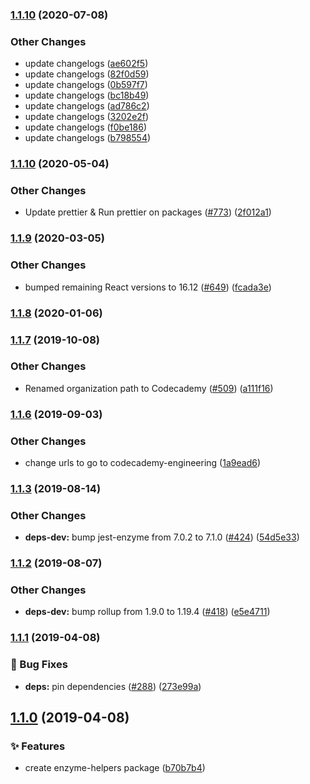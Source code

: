 ### [1.1.10](https://github.com/Codecademy/client-modules/compare/@codecademy/enzyme-helpers@1.1.10...@codecademy/enzyme-helpers@1.1.10) (2020-07-08)


### Other Changes

* update changelogs ([ae602f5](https://github.com/Codecademy/client-modules/commit/ae602f5cf95c4c3a581006117748a319ed57d440))
* update changelogs ([82f0d59](https://github.com/Codecademy/client-modules/commit/82f0d591869858460401bc2231e59109aa4c3743))
* update changelogs ([0b597f7](https://github.com/Codecademy/client-modules/commit/0b597f7bc95a9092014cbc15f99bcbe836325b54))
* update changelogs ([bc18b49](https://github.com/Codecademy/client-modules/commit/bc18b49273aeac57bdda867def044690320db8ad))
* update changelogs ([ad786c2](https://github.com/Codecademy/client-modules/commit/ad786c213959a451796869860d68bcd3768cf8e5))
* update changelogs ([3202e2f](https://github.com/Codecademy/client-modules/commit/3202e2f686a9ea384d7b0c01d8e7b6ef52c03529))
* update changelogs ([f0be186](https://github.com/Codecademy/client-modules/commit/f0be186f93bf87de37e2b497b4cbd37ca1590358))
* update changelogs ([b798554](https://github.com/Codecademy/client-modules/commit/b7985549d0c961150177a56cea7c02dd568bc1e5))

### [1.1.10](https://github.com/Codecademy/client-modules/compare/@codecademy/enzyme-helpers@1.1.9...@codecademy/enzyme-helpers@1.1.10) (2020-05-04)


### Other Changes

* Update prettier & Run prettier on packages ([#773](https://github.com/Codecademy/client-modules/issues/773)) ([2f012a1](https://github.com/Codecademy/client-modules/commit/2f012a122a6ff75b58274cf6060087d5b86d4200))

### [1.1.9](https://github.com/Codecademy/client-modules/compare/@codecademy/enzyme-helpers@1.1.8...@codecademy/enzyme-helpers@1.1.9) (2020-03-05)


### Other Changes

* bumped remaining React versions to 16.12 ([#649](https://github.com/Codecademy/client-modules/issues/649)) ([fcada3e](https://github.com/Codecademy/client-modules/commit/fcada3ea2a4b67de98b1e3d0f422166882621131))

### [1.1.8](https://github.com/Codecademy/client-modules/compare/@codecademy/enzyme-helpers@1.1.7...@codecademy/enzyme-helpers@1.1.8) (2020-01-06)

### [1.1.7](https://github.com/Codecademy/client-modules/compare/@codecademy/enzyme-helpers@1.1.6...@codecademy/enzyme-helpers@1.1.7) (2019-10-08)


### Other Changes

* Renamed organization path to Codecademy ([#509](https://github.com/Codecademy/client-modules/issues/509)) ([a111f16](https://github.com/Codecademy/client-modules/commit/a111f166629a7a15b957e9eded87fedfeb9736f1))

### [1.1.6](https://github.com/Codecademy/client-modules/compare/@codecademy/enzyme-helpers@1.1.3...@codecademy/enzyme-helpers@1.1.6) (2019-09-03)


### Other Changes

* change urls to go to codecademy-engineering ([1a9ead6](https://github.com/Codecademy/client-modules/commit/1a9ead6aaff2e0ad6af39f64ecb87b5dd510991b))

### [1.1.3](https://github.com/Codecademy/client-modules/compare/@codecademy/enzyme-helpers@1.1.2...@codecademy/enzyme-helpers@1.1.3) (2019-08-14)


### Other Changes

* **deps-dev:** bump jest-enzyme from 7.0.2 to 7.1.0 ([#424](https://github.com/Codecademy/client-modules/issues/424)) ([54d5e33](https://github.com/Codecademy/client-modules/commit/54d5e3383f3b829bd76c3832070c031671488105))

### [1.1.2](https://github.com/Codecademy/client-modules/compare/@codecademy/enzyme-helpers@1.1.1...@codecademy/enzyme-helpers@1.1.2) (2019-08-07)


### Other Changes

* **deps-dev:** bump rollup from 1.9.0 to 1.19.4 ([#418](https://github.com/Codecademy/client-modules/issues/418)) ([e5e4711](https://github.com/Codecademy/client-modules/commit/e5e4711e4c06b2262a33d2f8fd923a234ccf2678))

### [1.1.1](https://github.com/Codecademy/client-modules/compare/@codecademy/enzyme-helpers@1.1.0...@codecademy/enzyme-helpers@1.1.1) (2019-04-08)


### 🐛 Bug Fixes

* **deps:** pin dependencies ([#288](https://github.com/Codecademy/client-modules/issues/288)) ([273e99a](https://github.com/Codecademy/client-modules/commit/273e99a6d677ce70185b318deb30e82d3b7b44ba))

## [1.1.0](https://github.com/Codecademy/client-modules/compare/b70b7b454aa600a8822636e37adc435c15ecb8da...@codecademy/enzyme-helpers@1.1.0) (2019-04-08)


### ✨ Features

* create enzyme-helpers package ([b70b7b4](https://github.com/Codecademy/client-modules/commit/b70b7b454aa600a8822636e37adc435c15ecb8da))

